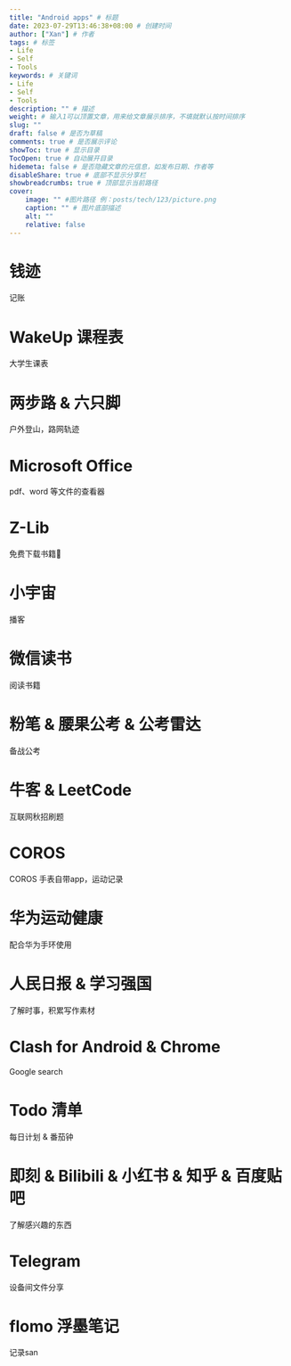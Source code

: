 ```yaml
---
title: "Android apps" # 标题
date: 2023-07-29T13:46:38+08:00 # 创建时间
author: ["Xan"] # 作者
tags: # 标签
- Life 
- Self 
- Tools 
keywords: # 关键词
- Life 
- Self 
- Tools  
description: "" # 描述
weight: # 输入1可以顶置文章，用来给文章展示排序，不填就默认按时间排序
slug: ""
draft: false # 是否为草稿
comments: true # 是否展示评论
showToc: true # 显示目录
TocOpen: true # 自动展开目录
hidemeta: false # 是否隐藏文章的元信息，如发布日期、作者等
disableShare: true # 底部不显示分享栏
showbreadcrumbs: true # 顶部显示当前路径
cover:
    image: "" #图片路径 例：posts/tech/123/picture.png
    caption: "" # 图片底部描述
    alt: ""
    relative: false
---
```


# 钱迹
记账

# WakeUp 课程表
大学生课表

# 两步路 & 六只脚
户外登山，路网轨迹

# Microsoft Office
pdf、word 等文件的查看器

# Z-Lib
免费下载书籍📕

# 小宇宙
播客

# 微信读书
阅读书籍

# 粉笔 & 腰果公考 & 公考雷达
备战公考

# 牛客 & LeetCode
互联网秋招刷题

# COROS
COROS 手表自带app，运动记录

# 华为运动健康
配合华为手环使用

# 人民日报 & 学习强国
了解时事，积累写作素材

# Clash for Android & Chrome
Google search

# Todo 清单
每日计划 & 番茄钟

# 即刻 & Bilibili & 小红书 & 知乎 & 百度贴吧
了解感兴趣的东西

# Telegram
设备间文件分享

# flomo 浮墨笔记
记录san